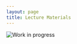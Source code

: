 ```yaml
---
layout: page
title: Lecture Materials
---
```





![Work in progress](https://media.giphy.com/media/3o7btQ0NH6Kl8CxCfK/giphy.gif)
